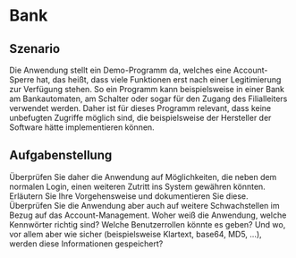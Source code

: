 # Bank
## Szenario

Die Anwendung stellt ein Demo-Programm da, welches eine Account-Sperre hat, das
heißt, dass viele Funktionen erst nach einer Legitimierung zur Verfügung
stehen. So ein Programm kann beispielsweise in einer Bank am Bankautomaten, am
Schalter oder sogar für den Zugang des Filialleiters verwendet werden. Daher
ist für dieses Programm relevant, dass keine unbefugten Zugriffe möglich sind,
die beispielsweise der Hersteller der Software hätte implementieren können.

## Aufgabenstellung

Überprüfen Sie daher die Anwendung auf Möglichkeiten, die neben dem normalen
Login, einen weiteren Zutritt ins System gewähren könnten. Erläutern Sie Ihre
Vorgehensweise und dokumentieren Sie diese. Überprüfen Sie die Anwendung aber
auch auf weitere Schwachstellen im Bezug auf das Account-Management. Woher weiß
die Anwendung, welche Kennwörter richtig sind? Welche Benutzerrollen könnte es
geben? Und wo, vor allem aber wie sicher (beispielsweise Klartext, base64, MD5,
…), werden diese Informationen gespeichert?
